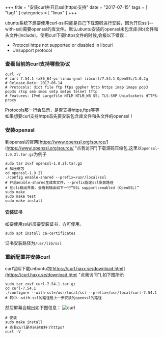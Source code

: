 +++
title = "安装curl并开启ssl(https)支持"
date = "2017-07-15"
tags = [ "tag1" ]
categories = [ "linux" ]
+++

ubuntu系统下想要使用curl-ssl只能是自己下载源码进行安装，因为开启ssl(--with-ssl)需要openssl的库文件。默认ubuntu安装的openssl未包含库(lib)文件和头文件(include)。使用curl下载https文件的时候,会报以下错误：  
* Protocol https not supported or disabled in libcurl
* Unsupport protocol
<!--more-->
### 查看当前的curl支持哪些协议

```shell
curl -V
# curl 7.54.1 (x86_64-pc-linux-gnu) libcurl/7.54.1 OpenSSL/1.0.2g
# Release-Date: 2017-06-14
# Protocols: dict file ftp ftps gopher http https imap imaps pop3 pop3s rtsp smb smbs smtp smtps telnet tftp 
# Features: IPv6 Largefile NTLM NTLM_WB SSL TLS-SRP UnixSockets HTTPS-proxy 
```
Protocols那一行会显示，是否支持https,ftps等等  
如果想要curl支持https首先要安装包含库文件和头文件的openssl！

### 安装openssl

到openssl的官网[https://www.openssl.org/source/](https://www.openssl.org/source/ "点我访问")下载源码压缩包,这里以`openssl-1.0.2l.tar.gz`为例子 

```shell
sudo tar zvxf openssl-1.0.2l.tar.gz 
# 解压缩包
cd openssl-1.0.2l
./config enable-shared --prefix=/usr/local/ssl
# 开启enable-shared生成库文件，--prefix指定ssl安装路径
# 在cli输出界面，会看到输出如下一行“SSL support:enabled (OpenSSL)”
sudo make
sudo make test
sudo make install
```
#### 安装证书
如要使用ssl必须要安装证书，方可使用。
```shell
sudo apt install ca-certificates
```
证书安装路径为`/usr/lib/ssl`

### 重新配置并安装curl

curl官网下载unbuntu包[https://curl.haxx.se/download.html](https://curl.haxx.se/download.html "点我访问"),如下图所示


```shell
sudo tar zxvf curl-7.54.1.tar.gz
cd curl-7.54.1
./configure --with-ssl=/usr/local/ssl --prefix=/usr/local/curl-7.54.1
# 其中--with-ssl的路径是上一步安装的openssl的路径
```
然后屏幕会输出如下图信息：
![curl](../pictures/20160302195834722.jpeg "请开启")

```shell
# 安装
sudo make install
# 查看curl是否已经支持了https?
curl -V
```
